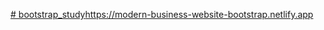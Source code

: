 [# bootstrap_study](https://modern-business-website-bootstrap.netlify.app)https://modern-business-website-bootstrap.netlify.app
